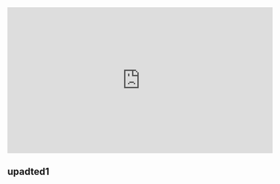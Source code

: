 <iframe width="600" height="330" src="https://www.youtube.com/watch?v=bBPMBRbo4CE&t=518s" title="YouTube video player" frameborder="0" allow="accelerometer; autoplay; clipboard-write; encrypted-media; gyroscope; picture-in-picture" allowfullscreen></iframe>

## upadted1

